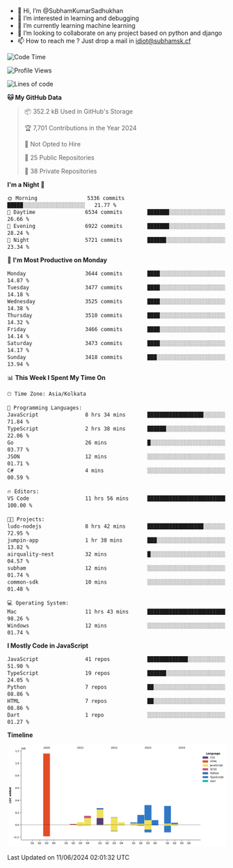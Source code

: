 - 👋 Hi, I’m @SubhamKumarSadhukhan
- 👀 I’m interested in learning and debugging
- 🌱 I’m currently learning machine learning
- 💞️ I’m looking to collaborate on any project based on python and django
- 📫 How to reach me ?
      Just drop a mail in idiot@subhamsk.cf

<!---
SubhamKumarSadhukhan/SubhamKumarSadhukhan is a ✨ special ✨ repository because its `README.md` (this file) appears on your GitHub profile.
You can click the Preview link to take a look at your changes.
--->


<!--START_SECTION:waka-->
![Code Time](http://img.shields.io/badge/Code%20Time-2%2C228%20hrs%2050%20mins-blue)

![Profile Views](http://img.shields.io/badge/Profile%20Views-0-blue)

![Lines of code](https://img.shields.io/badge/From%20Hello%20World%20I%27ve%20Written-2.7%20million%20lines%20of%20code-blue)

**🐱 My GitHub Data** 

> 📦 352.2 kB Used in GitHub's Storage 
 > 
> 🏆 7,701 Contributions in the Year 2024
 > 
> 🚫 Not Opted to Hire
 > 
> 📜 25 Public Repositories 
 > 
> 🔑 38 Private Repositories 
 > 
**I'm a Night 🦉** 

```text
🌞 Morning                5336 commits        █████░░░░░░░░░░░░░░░░░░░░   21.77 % 
🌆 Daytime                6534 commits        ███████░░░░░░░░░░░░░░░░░░   26.66 % 
🌃 Evening                6922 commits        ███████░░░░░░░░░░░░░░░░░░   28.24 % 
🌙 Night                  5721 commits        ██████░░░░░░░░░░░░░░░░░░░   23.34 % 
```
📅 **I'm Most Productive on Monday** 

```text
Monday                   3644 commits        ████░░░░░░░░░░░░░░░░░░░░░   14.87 % 
Tuesday                  3477 commits        ████░░░░░░░░░░░░░░░░░░░░░   14.18 % 
Wednesday                3525 commits        ████░░░░░░░░░░░░░░░░░░░░░   14.38 % 
Thursday                 3510 commits        ████░░░░░░░░░░░░░░░░░░░░░   14.32 % 
Friday                   3466 commits        ████░░░░░░░░░░░░░░░░░░░░░   14.14 % 
Saturday                 3473 commits        ████░░░░░░░░░░░░░░░░░░░░░   14.17 % 
Sunday                   3418 commits        ███░░░░░░░░░░░░░░░░░░░░░░   13.94 % 
```


📊 **This Week I Spent My Time On** 

```text
🕑︎ Time Zone: Asia/Kolkata

💬 Programming Languages: 
JavaScript               8 hrs 34 mins       ██████████████████░░░░░░░   71.84 % 
TypeScript               2 hrs 38 mins       ██████░░░░░░░░░░░░░░░░░░░   22.06 % 
Go                       26 mins             █░░░░░░░░░░░░░░░░░░░░░░░░   03.77 % 
JSON                     12 mins             ░░░░░░░░░░░░░░░░░░░░░░░░░   01.71 % 
C#                       4 mins              ░░░░░░░░░░░░░░░░░░░░░░░░░   00.59 % 

🔥 Editors: 
VS Code                  11 hrs 56 mins      █████████████████████████   100.00 % 

🐱‍💻 Projects: 
ludo-nodejs              8 hrs 42 mins       ██████████████████░░░░░░░   72.95 % 
jumpin-app               1 hr 38 mins        ███░░░░░░░░░░░░░░░░░░░░░░   13.82 % 
airquality-nest          32 mins             █░░░░░░░░░░░░░░░░░░░░░░░░   04.57 % 
subham                   12 mins             ░░░░░░░░░░░░░░░░░░░░░░░░░   01.74 % 
common-sdk               10 mins             ░░░░░░░░░░░░░░░░░░░░░░░░░   01.48 % 

💻 Operating System: 
Mac                      11 hrs 43 mins      █████████████████████████   98.26 % 
Windows                  12 mins             ░░░░░░░░░░░░░░░░░░░░░░░░░   01.74 % 
```

**I Mostly Code in JavaScript** 

```text
JavaScript               41 repos            █████████████░░░░░░░░░░░░   51.90 % 
TypeScript               19 repos            ██████░░░░░░░░░░░░░░░░░░░   24.05 % 
Python                   7 repos             ██░░░░░░░░░░░░░░░░░░░░░░░   08.86 % 
HTML                     7 repos             ██░░░░░░░░░░░░░░░░░░░░░░░   08.86 % 
Dart                     1 repo              ░░░░░░░░░░░░░░░░░░░░░░░░░   01.27 % 
```



**Timeline**

![Lines of Code chart](https://raw.githubusercontent.com/SubhamKumarSadhukhan/SubhamKumarSadhukhan/main/assets/bar_graph.png)


 Last Updated on 11/06/2024 02:01:32 UTC
<!--END_SECTION:waka-->
